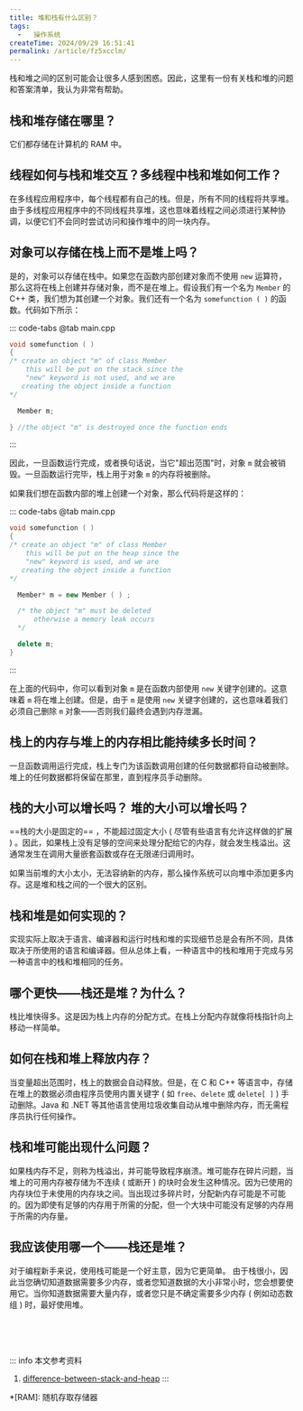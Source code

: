 ```yaml
---
title: 堆和栈有什么区别？
tags:
  -   操作系统
createTime: 2024/09/29 16:51:41
permalink: /article/fz5xcclm/
---
```

栈和堆之间的区别可能会让很多人感到困惑。因此，这里有一份有关栈和堆的问题和答案清单，我认为非常有帮助。
<!-- more -->

## 栈和堆存储在哪里？
它们都存储在计算机的 RAM 中。

## 线程如何与栈和堆交互？多线程中栈和堆如何工作？
在多线程应用程序中，每个线程都有自己的栈。但是，所有不同的线程将共享堆。由于多线程应用程序中的不同线程共享堆，这也意味着线程之间必须进行某种协调，以便它们不会同时尝试访问和操作堆中的同一块内存。

## 对象可以存储在栈上而不是堆上吗？
是的，对象可以存储在栈中。如果您在函数内部创建对象而不使用 `new` 运算符，那么这将在栈上创建并存储对象，而不是在堆上。假设我们有一个名为 `Member` 的 C++ 类，我们想为其创建一个对象。我们还有一个名为 `somefunction ( )` 的函数。代码如下所示：

::: code-tabs
@tab main.cpp
```c++
void somefunction ( )
{
/* create an object "m" of class Member
    this will be put on the stack since the
    "new" keyword is not used, and we are
   creating the object inside a function
*/

  Member m;

} //the object "m" is destroyed once the function ends
```
:::

因此，一旦函数运行完成，或者换句话说，当它"超出范围"时，对象 `m` 就会被销毁。一旦函数运行完毕，栈上用于对象 `m` 的内存将被删除。

如果我们想在函数内部的堆上创建一个对象，那么代码将是这样的：

::: code-tabs
@tab main.cpp
```c++
void somefunction ( )
{
/* create an object "m" of class Member
    this will be put on the heap since the
    "new" keyword is used, and we are
   creating the object inside a function
*/

  Member* m = new Member ( ) ;

  /* the object "m" must be deleted
      otherwise a memory leak occurs
  */

  delete m;
}
```
:::

在上面的代码中，你可以看到对象 `m` 是在函数内部使用 `new` 关键字创建的。这意味着 `m` 将在堆上创建。但是，由于 `m` 是使用 `new` 关键字创建的，这也意味着我们必须自己删除 `m` 对象——否则我们最终会遇到内存泄漏。

## 栈上的内存与堆上的内存相比能持续多长时间？
一旦函数调用运行完成，栈上专门为该函数调用创建的任何数据都将自动被删除。堆上的任何数据都将保留在那里，直到程序员手动删除。

## 栈的大小可以增长吗？ 堆的大小可以增长吗？
==栈的大小是固定的== ，不能超过固定大小 ( 尽管有些语言有允许这样做的扩展 ) 。因此，如果栈上没有足够的空间来处理分配给它的内存，就会发生栈溢出。这通常发生在调用大量嵌套函数或存在无限递归调用时。

如果当前堆的大小太小，无法容纳新的内存，那么操作系统可以向堆中添加更多内存。这是堆和栈之间的一个很大的区别。

## 栈和堆是如何实现的？
实现实际上取决于语言、编译器和运行时栈和堆的实现细节总是会有所不同，具体取决于所使用的语言和编译器。但从总体上看，一种语言中的栈和堆用于完成与另一种语言中的栈和堆相同的任务。

## 哪个更快——栈还是堆？为什么？
栈比堆快得多。这是因为栈上内存的分配方式。在栈上分配内存就像将栈指针向上移动一样简单。

## 如何在栈和堆上释放内存？
当变量超出范围时，栈上的数据会自动释放。但是，在 C 和 C++ 等语言中，存储在堆上的数据必须由程序员使用内置关键字 ( 如 `free`、`delete` 或 `delete[ ]` ) 手动删除。Java 和 .NET 等其他语言使用垃圾收集自动从堆中删除内存，而无需程序员执行任何操作。

## 栈和堆可能出现什么问题？
如果栈内存不足，则称为栈溢出，并可能导致程序崩溃。堆可能存在碎片问题，当堆上的可用内存被存储为不连续 ( 或断开 ) 的块时会发生这种情况。因为已使用的内存块位于未使用的内存块之间。当出现过多碎片时，分配新内存可能是不可能的。因为即使有足够的内存用于所需的分配，但一个大块中可能没有足够的内存用于所需的内存量。

## 我应该使用哪一个——栈还是堆？
对于编程新手来说，使用栈可能是一个好主意，因为它更简单。
由于栈很小，因此当您确切知道数据需要多少内存，或者您知道数据的大小非常小时，您会想要使用它。当你知道数据需要大量内存，或者您只是不确定需要多少内存 ( 例如动态数组 ) 时，最好使用堆。

<br /><br /><br />

::: info 本文参考资料
1.  [difference-between-stack-and-heap](https://www.programmerinterview.com/data-structures/difference-between-stack-and-heap/)
:::

*[RAM]: 随机存取存储器
